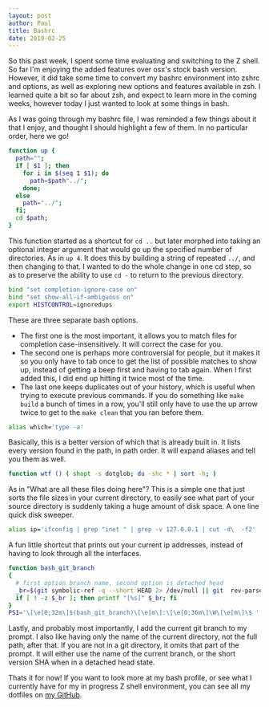 ```yaml
---
layout: post
author: Paul
title: Bashrc
date: 2019-02-25
---
```


So this past week, I spent some time evaluating and switching to the Z shell. So far I'm enjoying the added features over osx's stock bash version. However, it did take some time to convert my bashrc environment into zshrc and options, as well as exploring new options and features available in zsh. I learned quite a bit so far about zsh, and expect to learn more in the coming weeks, however today I just wanted to look at some things in bash.

As I was going through my bashrc file, I was reminded a few things about it that I enjoy, and thought I should highlight a few of them. In no particular order, here we go!

```bash
function up {
  path="";
  if [ $1 ]; then
    for i in $(seq 1 $1); do
      path=$path"../";
    done;
  else
    path="../";
  fi;
  cd $path;
}
```

This function started as a shortcut for `cd ..` but later morphed into taking an optional integer argument that would go up the specified number of directories. As in `up 4`. It does this by building a string of repeated `../`, and then changing to that. I wanted to do the whole change in one cd step, so as to preserve the ability to use `cd -` to return to the previous directory.

```bash
bind "set completion-ignore-case on"
bind "set show-all-if-ambiguous on"
export HISTCONTROL=ignoredups
```

These are three separate bash options.
* The first one is the most important, it allows you to match files for completion case-insensitively. It will correct the case for you.
* The second one is perhaps more controversial for people, but it makes it so you only have to tab once to get the list of possible matches to show up, instead of getting a beep first and having to tab again. When I first added this, I did end up hitting it twice most of the time.
* The last one keeps duplicates out of your history, which is useful when trying to execute previous commands. If you do something like `make build` a bunch of times in a row, you'll still only have to use the up arrow twice to get to the `make clean` that you ran before them.

```bash
alias which='type -a'
```

Basically, this is a better version of which that is already built in. It lists every version found in the path, in path order. It will expand aliases and tell you them as well.

```bash
function wtf () ( shopt -s dotglob; du -shc * | sort -h; )
```

As in "What are all these files doing here"? This is a simple one that just sorts the file sizes in your current directory, to easily see what part of your source directory is suddenly taking a huge amount of disk space. A one line quick disk sweeper.

```bash
alias ip='ifconfig | grep "inet " | grep -v 127.0.0.1 | cut -d\  -f2'
```

A fun little shortcut that prints out your current ip addresses, instead of having to look through all the interfaces.

```bash
function bash_git_branch
{
  # first option branch name, second option is detached head
  _br=$(git symbolic-ref -q --short HEAD 2> /dev/null || git  rev-parse --short HEAD 2> /dev/null)
  if [ ! -z $_br ]; then printf "[%s]" $_br; fi
}
PS1='\[\e[0;32m\]$(bash_git_branch)\[\e[m\]:\[\e[0;36m\]\W\[\e[m\]\$ '
```

Lastly, and probably most importantly, I add the current git branch to my prompt. I also like having only the name of the current directory, not the full path, after that. If you are not in a git directory, it omits that part of the prompt. It will either use the name of the current branch, or the short version SHA when in a detached head state.

Thats it for now! If you want to look more at my bash profile, or see what I currently have for my in progress Z shell environment, you can see all my dotfiles on [my GitHub](https://github.com/p3l6/env).
